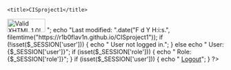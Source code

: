 <!DOCTYPE html PUBLIC "-//W3C//DTD XHTML 1.0 Transitional//EN"
"http://www.w3.org/TR/xhtml1/DTD/xhtml1-transitional.dtd">

<html xmlns="http://www.w3.org/1999/xhtml" xml:lang="en" lang="en">
<head>

    <title>CISproject1</title>
</head>
<body>
    <div id="footer">
        <a href="https://validator.w3.org/check?uri=referer"><img src="http://www.w3.org/Icons/valid-xhtml10" alt="Valid XHTML 1.0!" height="31" width="88" /></a>
        <?php
        filemtime("https://r1b0flav1n.github.io/CISproject1");
        echo "<br />";
        echo "Last modified: ".date("F d Y H:i:s.", filemtime("https://r1b0flav1n.github.io/CISproject1"));
        if (!isset($_SESSION['user'])) {
        echo " User not logged in.";
        } else echo " User: {$_SESSION['user']}";
        if (isset($_SESSION['role'])) {
            echo " Role: {$_SESSION['role']}";
        }
        if (isset($_SESSION['user'])) {
            echo " <a href='logoutquestion.php'>Logout</a>";
        }
        ?>
    </div>
</body>
</html>